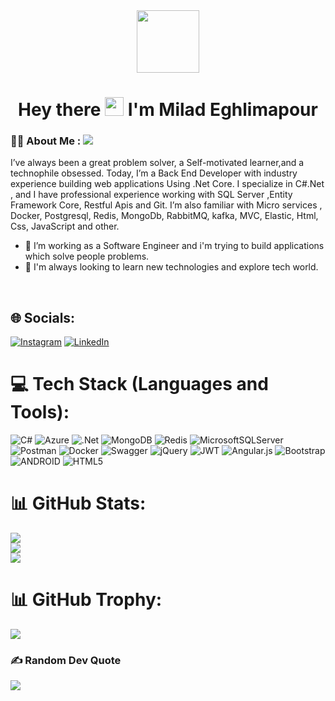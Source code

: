 <div id="header" align="center">
  <img src="https://media.giphy.com/media/QssGEmpkyEOhBCb7e1/giphy.gif" width="100"/>
</div>

<h1 align="center">
  Hey there <img src="https://media.giphy.com/media/hvRJCLFzcasrR4ia7z/giphy.gif" width="30px"/>  I'm Milad Eghlimapour 
</h1>

### :woman_technologist: About Me : ![](https://komarev.com/ghpvc/?username=milad-dark&color=red)
I’ve always been a great problem solver, a Self-motivated learner,and a technophile obsessed. 
Today, I’m a Back End Developer with industry experience building web applications Using .Net Core.
I specialize in C#.Net , and I have professional experience working with SQL Server ,Entity Framework Core, Restful Apis and Git.
I’m also familiar with Micro services , Docker, Postgresql, Redis, MongoDb, RabbitMQ, kafka, MVC, Elastic, Html, Css, JavaScript and other.
- :telescope: I’m working as a Software Engineer and i'm trying to build applications which solve people problems.
- :seedling: I'm always looking to learn new technologies and explore tech world.

</br>

## 🌐 Socials:
[![Instagram](https://img.shields.io/badge/Instagram-%23E4405F.svg?logo=Instagram&logoColor=white)](https://instagram.com/m_eghlimapour) [![LinkedIn](https://img.shields.io/badge/LinkedIn-%230077B5.svg?logo=linkedin&logoColor=white)](https://linkedin.com/in/miladeghlimapour) 

# 💻 Tech Stack (Languages and Tools):
![C#](https://img.shields.io/badge/c%23-%23239120.svg?style=for-the-badge&logo=c-sharp&logoColor=white) ![Azure](https://img.shields.io/badge/azure-%230072C6.svg?style=for-the-badge&logo=azure-devops&logoColor=white) ![.Net](https://img.shields.io/badge/.NET-5C2D91?style=for-the-badge&logo=.net&logoColor=white) ![MongoDB](https://img.shields.io/badge/MongoDB-%234ea94b.svg?style=for-the-badge&logo=mongodb&logoColor=white) ![Redis](https://img.shields.io/badge/redis-%23DD0031.svg?style=for-the-badge&logo=redis&logoColor=white) ![MicrosoftSQLServer](https://img.shields.io/badge/Microsoft%20SQL%20Sever-CC2927?style=for-the-badge&logo=microsoft%20sql%20server&logoColor=white) ![Postman](https://img.shields.io/badge/Postman-FF6C37?style=for-the-badge&logo=postman&logoColor=white) ![Docker](https://img.shields.io/badge/docker-%230db7ed.svg?style=for-the-badge&logo=docker&logoColor=white) ![Swagger](https://img.shields.io/badge/-Swagger-%23Clojure?style=for-the-badge&logo=swagger&logoColor=white) ![jQuery](https://img.shields.io/badge/jquery-%230769AD.svg?style=for-the-badge&logo=jquery&logoColor=white) ![JWT](https://img.shields.io/badge/JWT-black?style=for-the-badge&logo=JSON%20web%20tokens) ![Angular.js](https://img.shields.io/badge/angular.js-%23E23237.svg?style=for-the-badge&logo=angularjs&logoColor=white) ![Bootstrap](https://img.shields.io/badge/bootstrap-%23563D7C.svg?style=for-the-badge&logo=bootstrap&logoColor=white) ![ANDROID](https://img.shields.io/badge/android-%2320232a.svg?style=for-the-badge&logo=android&logoColor=%a4c639) ![HTML5](https://img.shields.io/badge/html5-%23E34F26.svg?style=for-the-badge&logo=html5&logoColor=white)
# 📊 GitHub Stats:
![](https://github-readme-stats.vercel.app/api?username=milad-dark&theme=dracula&hide_border=false&include_all_commits=true&count_private=false)<br/>
![](https://github-readme-streak-stats.herokuapp.com/?user=milad-dark&theme=dracula&hide_border=false)<br/>
![](https://github-readme-stats.vercel.app/api/top-langs/?username=milad-dark&theme=dracula&hide_border=false&include_all_commits=true&count_private=false&layout=compact)

# 📊 GitHub Trophy:
![](https://github-profile-trophy.vercel.app/?username=milad-dark&theme=radical&no-frame=true&no-bg=false&margin-w=4)<br/>

### ✍️ Random Dev Quote
![](https://quotes-github-readme.vercel.app/api?type=horizontal&theme=tokyonight)

<!-- Proudly created with GPRM ( https://gprm.itsvg.in ) -->









